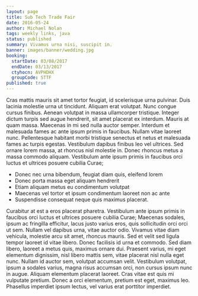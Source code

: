```yaml
---
layout: page
title: Sub Tech Trade Fair
date: 2016-05-24
author: Michael Nolan
tags: weekly links, java
status: published
summary: Vivamus urna nisi, suscipit in.
banner: images/banner/wedding.jpg
booking:
  startDate: 03/08/2017
  endDate: 03/13/2017
  ctyhocn: AVPHDHX
  groupCode: STTF
published: true
---
```

Cras mattis mauris sit amet tortor feugiat, id scelerisque urna pulvinar. Duis lacinia molestie urna ut tincidunt. Aliquam erat volutpat. Nunc congue cursus finibus. Aenean volutpat in massa ullamcorper tristique. Integer dictum turpis sed augue hendrerit, sit amet placerat ex interdum. Mauris at quam massa. Maecenas in mi sed nulla auctor semper. Interdum et malesuada fames ac ante ipsum primis in faucibus. Nullam vitae laoreet nunc. Pellentesque habitant morbi tristique senectus et netus et malesuada fames ac turpis egestas. Vestibulum dapibus finibus leo vel ultrices. Sed ornare lorem massa, at rhoncus nisl molestie in. Donec rhoncus metus a massa commodo aliquam. Vestibulum ante ipsum primis in faucibus orci luctus et ultrices posuere cubilia Curae;

* Donec nec urna bibendum, feugiat diam quis, eleifend lorem
* Donec porta massa eget aliquam hendrerit
* Etiam aliquam metus eu condimentum volutpat
* Maecenas vel tortor et ipsum condimentum laoreet non ac ante
* Suspendisse consequat neque quis maximus placerat.

Curabitur at est a eros placerat pharetra. Vestibulum ante ipsum primis in faucibus orci luctus et ultrices posuere cubilia Curae; Maecenas sodales, ipsum ac fringilla efficitur, lacus justo varius eros, quis sollicitudin orci orci ut sem. Nullam vel dapibus urna, vitae auctor odio. Vivamus vitae diam vehicula, molestie arcu sit amet, rhoncus mauris. Sed et velit sed ligula tempor laoreet id vitae libero. Donec facilisis id urna et commodo. Sed diam libero, laoreet a metus quis, maximus ornare dui. Praesent varius, mi eget elementum dignissim, nisl libero mattis sem, vitae placerat nisl nulla eget nunc. Nullam id auctor sem, volutpat accumsan velit. Vestibulum volutpat, ipsum a sodales varius, magna risus accumsan orci, non cursus ipsum nunc in augue. Aliquam elementum placerat laoreet. Cras vitae est quis mi vulputate pretium. Donec a orci elementum, pretium est eget, maximus leo. Phasellus imperdiet ipsum lectus, vel varius erat porttitor imperdiet.
